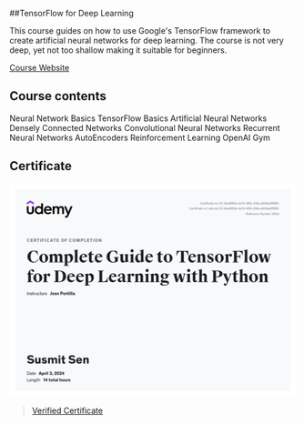 ##TensorFlow for Deep Learning

This course guides on how to use Google's TensorFlow framework to create artificial neural networks for deep learning. The course is not very deep, yet not too shallow making it suitable for beginners. 

[Course Website](https://www.udemy.com/complete-guide-to-tensorflow-for-deep-learning-with-python/)

## Course contents

Neural Network Basics
TensorFlow Basics
Artificial Neural Networks
Densely Connected Networks
Convolutional Neural Networks
Recurrent Neural Networks
AutoEncoders
Reinforcement Learning
OpenAI Gym

## Certificate

![Certificate]( https://github.com/sen1997susmit/Tensorflow-Deep-Learning-Udemy/blob/main/tf.jpg)

 > [Verified Certificate]( https://github.com/sen1997susmit/Tensorflow-Deep-Learning-Udemy/blob/main/tf.pdf)

